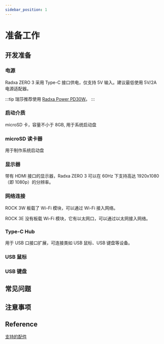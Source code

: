 ```yaml
---
sidebar_position: 1
---
```


# 准备工作

## 开发准备

### 电源

Radxa ZERO 3 采用 Type-C 接口供电，仅支持 5V 输入。建议最低使用 5V/2A 电源适配器。

:::tip
瑞莎推荐使用 [Radxa Power PD30W](../accessories/pd-30w)。
:::

### 启动介质

microSD 卡，容量不小于 8GB, 用于系统启动盘

### microSD 读卡器

用于制作系统启动盘

### 显示器

带有 HDMI 接口的显示器，Radxa ZERO 3 可以在 60Hz 下支持高达 1920x1080（即 1080p）的分辨率。

### 网络连接

ROCK 3W 板载了 Wi-Fi 模块，可以通过 Wi-Fi 接入网络。

ROCK 3E 没有板载 Wi-Fi 模块，它有以太网口，可以通过以太网接入网络。

### Type-C Hub

用于 USB 口接口扩展，可连接类如 USB 鼠标、USB 键盘等设备。

### USB 鼠标

### USB 键盘

## 常见问题

## 注意事项

## Reference

[支持的配件](/zero/zero3/accessories)
